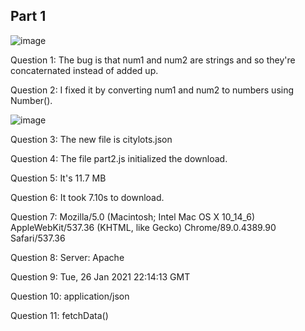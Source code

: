 ## Part 1

![image](https://user-images.githubusercontent.com/64934573/116034200-c08f2f80-a617-11eb-93b4-7a7b6b6ecdef.png)

Question 1: The bug is that num1 and num2 are strings and so they're concaternated instead of added up.

Question 2: I fixed it by converting num1 and num2 to numbers using Number().

![image](https://user-images.githubusercontent.com/64934573/116033760-d6e8bb80-a616-11eb-8081-85cdc4eac906.png)

Question 3: The new file is citylots.json

Question 4: The file part2.js initialized the download.

Question 5: It's 11.7 MB

Question 6: It took 7.10s to download.

Question 7: Mozilla/5.0 (Macintosh; Intel Mac OS X 10_14_6) AppleWebKit/537.36 (KHTML, like Gecko) Chrome/89.0.4389.90 Safari/537.36

Question 8: Server: Apache

Question 9: Tue, 26 Jan 2021 22:14:13 GMT

Question 10: application/json

Question 11: fetchData()
